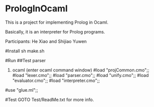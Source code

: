 PrologInOcaml
=============

This is a project for implementing Prolog in Ocaml.

Basically, it is an interpreter for Prolog programs.

Participants: He Xiao and Shijiao Yuwen


#Install
sh make.sh

#Run 
##Test parser
1. ocaml (enter ocaml command window)
#load "projCommon.cmo";;
#load "lexer.cmo";;
#load "parser.cmo";;
#load "unify.cmo";;
#load "evaluator.cmo";;
#load "interpreter.cmo";;

#use "glue.ml";;


#Test
GOTO Test/ReadMe.txt for more info.



